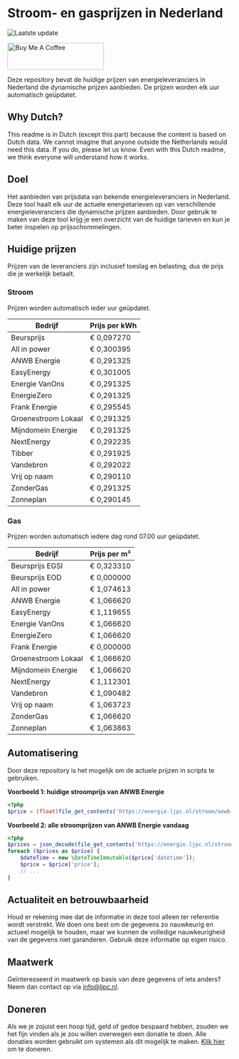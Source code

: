# Stroom- en gasprijzen in Nederland

![Laatste update](https://img.shields.io/badge/laatste%20update-2023--08--14%2017%3A00%20CET-brightgreen)

<a href="https://www.buymeacoffee.com/Lars-" target="_blank"><img src="https://cdn.buymeacoffee.com/buttons/v2/default-orange.png" alt="Buy Me A Coffee" height="60" style="height: 60px !important;width: 217px !important;" ></a>

Deze repository bevat de huidige prijzen van energieleveranciers in Nederland die dynamische prijzen aanbieden. De prijzen worden elk uur automatisch geüpdatet.

## Why Dutch?

This readme is in Dutch (except this part) because the content is based on Dutch data. We cannot imagine that anyone outside the Netherlands would need this data. If you do, please let us know. Even with this Dutch readme, we think
everyone will understand how it works.

## Doel

Het aanbieden van prijsdata van bekende energieleveranciers in Nederland. Deze tool haalt elk uur de actuele energietarieven op van verschillende energieleveranciers die dynamische prijzen aanbieden. Door gebruik te maken van deze tool
krijg je een overzicht van de huidige tarieven en kun je beter inspelen op prijsschommelingen.

## Huidige prijzen

Prijzen van de leveranciers zijn inclusief toeslag en belasting, dus de prijs die je werkelijk betaalt.

### Stroom

Prijzen worden automatisch ieder uur geüpdatet.

 Bedrijf | Prijs per kWh 
---------|---------------
Beursprijs | € 0,097270
All in power | € 0,300395
ANWB Energie | € 0,291325
EasyEnergy | € 0,301005
Energie VanOns | € 0,291325
EnergieZero | € 0,291325
Frank Energie | € 0,295545
Groenestroom Lokaal | € 0,291325
Mijndomein Energie | € 0,291325
NextEnergy | € 0,292235
Tibber | € 0,291925
Vandebron | € 0,292022
Vrij op naam | € 0,290110
ZonderGas | € 0,291325
Zonneplan | € 0,290145


### Gas

Prijzen worden automatisch iedere dag rond 07.00 uur geüpdatet.

 Bedrijf | Prijs per m³ 
---------|--------------
Beursprijs EGSI | € 0,323310
Beursprijs EOD | € 0,000000
All in power | € 1,074613
ANWB Energie | € 1,066620
EasyEnergy | € 1,119655
Energie VanOns | € 1,066620
EnergieZero | € 1,066620
Frank Energie | € 0,000000
Groenestroom Lokaal | € 1,066620
Mijndomein Energie | € 1,066620
NextEnergy | € 1,112301
Vandebron | € 1,090482
Vrij op naam | € 1,063723
ZonderGas | € 1,066620
Zonneplan | € 1,063863


## Automatisering

Door deze repository is het mogelijk om de actuele prijzen in scripts te gebruiken.

**Voorbeeld 1: huidige stroomprijs van ANWB Energie**

```php
<?php
$price = (float)file_get_contents('https://energie.ljpc.nl/stroom/anwb-energie-nu.txt');

```

**Voorbeeld 2: alle stroomprijzen van ANWB Energie vandaag**

```php
<?php
$prices = json_decode(file_get_contents('https://energie.ljpc.nl/stroom/all-in-power-vandaag.json'),true);
foreach ($prices as $price) {
    $dateTime = new \DateTimeImmutable($price['datetime']);
    $price = $price['price'];
    // ...
}
```

## Actualiteit en betrouwbaarheid

Houd er rekening mee dat de informatie in deze tool alleen ter referentie wordt verstrekt. We doen ons best om de gegevens zo nauwkeurig en actueel mogelijk te houden, maar we kunnen de volledige nauwkeurigheid van de gegevens niet
garanderen. Gebruik deze informatie op eigen risico.

## Maatwerk

Geïnteresseerd in maatwerk op basis van deze gegevens of iets anders? Neem dan contact op
via [info@ljpc.nl](mailto:info@ljpc.nl?subject=Energie%20prijzen).

## Doneren

Als we je zojuist een hoop tijd, geld of gedoe bespaard hebben, zouden we het fijn vinden als je zou willen overwegen een
donatie te doen. Alle donaties worden gebruikt om systemen als dit mogelijk te
maken. [Klik hier](https://www.buymeacoffee.com/Lars-) om te doneren.
